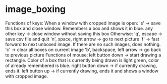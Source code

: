 # image_boxing

Functions of keys:
  When a window with cropped image is open:
    's' -> save this box and close window. Remembers a box and shows it in blue.
    any other key -> close window without saving this box
  Otherwise:
    'q', escape -> save csv file and quit
    'n', space, right arrow -> go to next picture
    'f' -> fast forward to next unboxed image. If there are no such images, does nothing.
    'c' -> clear all boxes on current image
    'b', backspace, left arrow -> go back to previous picture
Functions of mouse:
  left button down -> start drawing a rectangle. Color of a box that is currently being drawn is light green, color of already remembered is blue.
  right button down -> if currently drawing, ends it.
  left button up -> if currently drawing, ends it and shows a window with cropped image.
  
